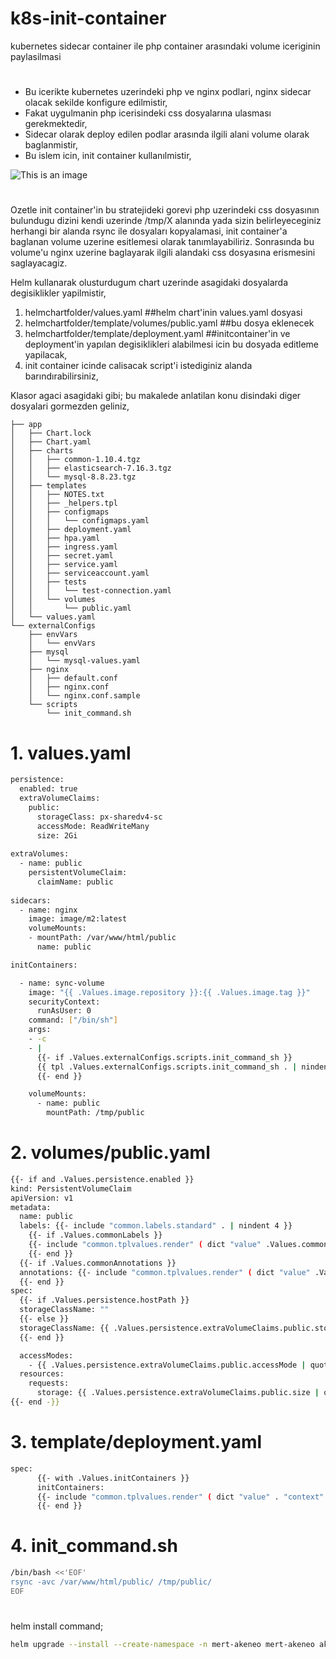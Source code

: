 # k8s-init-container
kubernetes sidecar container ile php container arasındaki volume iceriginin paylasilmasi

# 
- Bu icerikte kubernetes uzerindeki php ve nginx podlari, nginx sidecar olacak sekilde konfigure edilmistir,
- Fakat uygulmanin php icerisindeki css dosyalarına ulasması gerekmektedir,
- Sidecar olarak deploy edilen podlar arasında ilgili alani volume olarak baglanmistir,
- Bu islem icin, init container kullanılmistir,

![This is an image](https://mertyakan.com/wp-content/uploads/2022/02/Screen-Shot-2022-02-03-at-07.20.22.png)

# 
Ozetle init container'in bu stratejideki gorevi php uzerindeki css dosyasının bulundugu dizini kendi uzerinde /tmp/X alanında yada sizin belirleyeceginiz herhangi bir alanda rsync ile dosyaları kopyalamasi, init container'a baglanan volume uzerine esitlemesi olarak tanımlayabiliriz. Sonrasında bu volume'u nginx uzerine baglayarak ilgili alandaki css dosyasına erismesini saglayacagiz.

Helm kullanarak olusturdugum chart uzerinde asagidaki dosyalarda degisiklikler yapilmistir,

1. helmchartfolder/values.yaml ##helm chart'inin values.yaml dosyasi
2. helmchartfolder/template/volumes/public.yaml ##bu dosya eklenecek
3. helmchartfolder/template/deployment.yaml ##initcontainer'in ve deployment'in yapılan degisiklikleri alabilmesi icin bu dosyada editleme yapilacak,
4. init container icinde calisacak script'i istediginiz alanda barındırabilirsiniz,

Klasor agaci asagidaki gibi; bu makalede anlatilan konu disindaki diger dosyalari gormezden geliniz,

```
├── app
│   ├── Chart.lock
│   ├── Chart.yaml
│   ├── charts
│   │   ├── common-1.10.4.tgz
│   │   ├── elasticsearch-7.16.3.tgz
│   │   └── mysql-8.8.23.tgz
│   ├── templates
│   │   ├── NOTES.txt
│   │   ├── _helpers.tpl
│   │   ├── configmaps
│   │   │   └── configmaps.yaml
│   │   ├── deployment.yaml
│   │   ├── hpa.yaml
│   │   ├── ingress.yaml
│   │   ├── secret.yaml
│   │   ├── service.yaml
│   │   ├── serviceaccount.yaml
│   │   ├── tests
│   │   │   └── test-connection.yaml
│   │   └── volumes
│   │       └── public.yaml
│   └── values.yaml
└── externalConfigs
    ├── envVars
    │   └── envVars
    ├── mysql
    │   └── mysql-values.yaml
    ├── nginx
    │   ├── default.conf
    │   ├── nginx.conf
    │   └── nginx.conf.sample
    └── scripts
        └── init_command.sh  
```
 
# 1. values.yaml 
```sh
persistence:
  enabled: true
  extraVolumeClaims:
    public:
      storageClass: px-sharedv4-sc
      accessMode: ReadWriteMany
      size: 2Gi
      
extraVolumes:
  - name: public
    persistentVolumeClaim:
      claimName: public      
      
sidecars:
  - name: nginx
    image: image/m2:latest
    volumeMounts:
    - mountPath: /var/www/html/public
      name: public      

initContainers:

  - name: sync-volume
    image: "{{ .Values.image.repository }}:{{ .Values.image.tag }}"
    securityContext:
      runAsUser: 0
    command: ["/bin/sh"]
    args:
    - -c
    - |
      {{- if .Values.externalConfigs.scripts.init_command_sh }}
      {{ tpl .Values.externalConfigs.scripts.init_command_sh . | nindent 4 }}
      {{- end }}

    volumeMounts:
      - name: public
        mountPath: /tmp/public
```


# 2. volumes/public.yaml
```sh
{{- if and .Values.persistence.enabled }}
kind: PersistentVolumeClaim
apiVersion: v1
metadata:
  name: public
  labels: {{- include "common.labels.standard" . | nindent 4 }}
    {{- if .Values.commonLabels }}
    {{- include "common.tplvalues.render" ( dict "value" .Values.commonLabels "context" $ ) | nindent 4 }}
    {{- end }}
  {{- if .Values.commonAnnotations }}
  annotations: {{- include "common.tplvalues.render" ( dict "value" .Values.commonAnnotations "context" $ ) | nindent 4 }}
  {{- end }}
spec:
  {{- if .Values.persistence.hostPath }}
  storageClassName: ""
  {{- else }}
  storageClassName: {{ .Values.persistence.extraVolumeClaims.public.storageClass }}
  {{- end }}

  accessModes:
    - {{ .Values.persistence.extraVolumeClaims.public.accessMode | quote }}
  resources:
    requests:
      storage: {{ .Values.persistence.extraVolumeClaims.public.size | quote }}
{{- end -}}
```

# 3. template/deployment.yaml
```sh
spec:
      {{- with .Values.initContainers }}
      initContainers:
      {{- include "common.tplvalues.render" ( dict "value" . "context" $ ) | nindent 8}}
      {{- end }}
```

# 4. init_command.sh
```sh
/bin/bash <<'EOF'
rsync -avc /var/www/html/public/ /tmp/public/
EOF
```

#

helm install command;

```sh
helm upgrade --install --create-namespace -n mert-akeneo mert-akeneo akeneo/ --set ingress.enabled=false --set-file externalConfigs.nginx.nginx_conf=externalConfigs/nginx/nginx.conf --set-file externalConfigs.nginx.nginx_conf_sample=externalConfigs/nginx/nginx.conf.sample --set-file externalConfigs.nginx.default_conf=externalConfigs/nginx/default.conf,externalConfigs.envVars.envVars=externalConfigs/envVars/envVars,externalConfigs.scripts.init_command_sh=externalConfigs/scripts/init_command.sh -f externalConfigs/mysql/mysql-values.yaml
```
#

